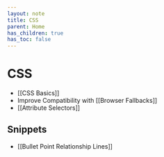 ```yaml
---
layout: note
title: CSS
parent: Home
has_children: true
has_toc: false
---
```


# CSS

- [[CSS Basics]]
- Improve Compatibility with [[Browser Fallbacks]]
- [[Attribute Selectors]]

## Snippets

- [[Bullet Point Relationship Lines]]
